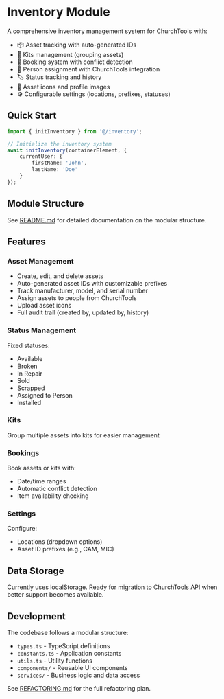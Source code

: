 # Inventory Module

A comprehensive inventory management system for ChurchTools with:

- 📦 Asset tracking with auto-generated IDs
- 🔧 Kits management (grouping assets)
- 📅 Booking system with conflict detection
- 👤 Person assignment with ChurchTools integration
- 🏷️ Status tracking and history
- 📸 Asset icons and profile images
- ⚙️ Configurable settings (locations, prefixes, statuses)

## Quick Start

```typescript
import { initInventory } from '@/inventory';

// Initialize the inventory system
await initInventory(containerElement, {
    currentUser: {
        firstName: 'John',
        lastName: 'Doe'
    }
});
```

## Module Structure

See [README.md](./inventory/README.md) for detailed documentation on the modular structure.

## Features

### Asset Management
- Create, edit, and delete assets
- Auto-generated asset IDs with customizable prefixes
- Track manufacturer, model, and serial number
- Assign assets to people from ChurchTools
- Upload asset icons
- Full audit trail (created by, updated by, history)

### Status Management
Fixed statuses:
- Available
- Broken
- In Repair
- Sold
- Scrapped
- Assigned to Person
- Installed

### Kits
Group multiple assets into kits for easier management

### Bookings
Book assets or kits with:
- Date/time ranges
- Automatic conflict detection
- Item availability checking

### Settings
Configure:
- Locations (dropdown options)
- Asset ID prefixes (e.g., CAM, MIC)

## Data Storage

Currently uses localStorage. Ready for migration to ChurchTools API when better support becomes available.

## Development

The codebase follows a modular structure:
- `types.ts` - TypeScript definitions
- `constants.ts` - Application constants
- `utils.ts` - Utility functions
- `components/` - Reusable UI components
- `services/` - Business logic and data access

See [REFACTORING.md](../REFACTORING.md) for the full refactoring plan.
